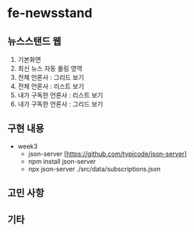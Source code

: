 # fe-newsstand

## 뉴스스탠드 웹

1. 기본화면
2. 최신 뉴스 자동 롤링 영역
3. 전체 언론사 : 그리드 보기
4. 전체 언론사 : 리스트 보기
5. 내가 구독한 언론사 : 리스트 보기
6. 내가 구독한 언론사 : 그리드 보기

## 구현 내용

- week3
  - json-server [https://github.com/typicode/json-server]
  - npm install json-server
  - npx json-server ./src/data/subscriptions.json

## 고민 사항

## 기타
